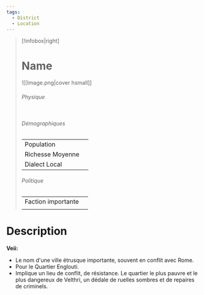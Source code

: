 ```yaml
---
tags:
  - District
  - Location
---
```


> [!infobox|right]
> # Name
> ![[Image.png|cover hsmall]]
> ###### Physique
> |||
> | ---- | ---- |
> ###### Démographiques
> |||
> |---- | ---- |
> |Population||
> |Richesse Moyenne||
> |Dialect Local||
> ###### Politique
> |||
> |----|-----|
> |Faction importante||
> |||

# Description

**Veii:**

- Le nom d'une ville étrusque importante, souvent en conflit avec Rome.
- Pour le Quartier Englouti.
- Implique un lieu de conflit, de résistance.
Le quartier le plus pauvre et le plus dangereux de Velthri, un dédale de ruelles sombres et de repaires de criminels.